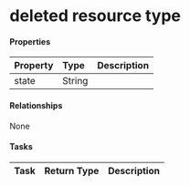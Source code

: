 # deleted resource type



#### Properties
| Property	   | Type	|Description|
|:---------------|:--------|:----------|
|state|String||

#### Relationships
None


#### Tasks

| Task		   | Return Type	|Description|
|:---------------|:--------|:----------|
